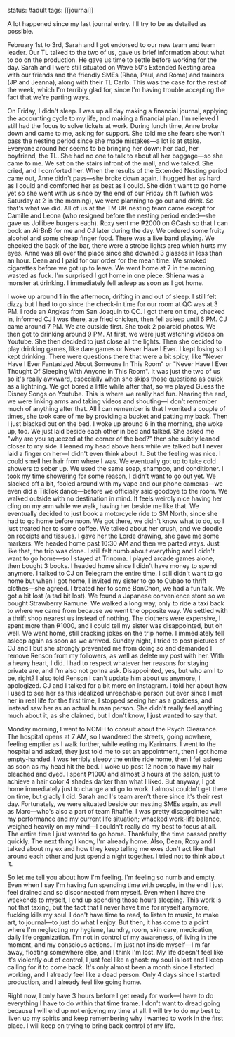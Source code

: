 status: #adult 
tags: [[journal]]

A lot happened since my last journal entry. I'll try to be as detailed as possible. 

February 1st to 3rd, Sarah and I got endorsed to our new team and team leader. Our TL talked to the two of us, gave us brief information about what to do on the production. He gave us time to settle before working for the day. Sarah and I were still situated on Wave 50's Extended Nesting area with our friends and the friendly SMEs (Rhea, Paul, and Rome) and trainers (JP and Jeanna), along with their TL Carlo. This was the case for the rest of the week, which I'm terribly glad for, since I'm having trouble accepting the fact that we're parting ways. 

On Friday, I didn't sleep. I was up all day making a financial journal, applying the accounting cycle to my life, and making a financial plan. I'm relieved I still had the focus to solve tickets at work. During lunch time, Anne broke down and came to me, asking for support. She told me she fears she won't pass the nesting period since she made mistakes—a lot is at stake. Everyone around her seems to be bringing her down: her dad, her boyfriend, the TL. She had no one to talk to about all her baggage—so she came to me. We sat on the stairs infront of the mall, and we talked. She cried, and I comforted her. When the results of the Extended Nesting period came out, Anne didn't pass—she broke down again. I hugged her as hard as I could and comforted her as best as I could. She didn't want to go home yet so she went with us since by the end of our Friday shift (which was Saturday at 2 in the morning), we were planning to go out and drink. So that's what we did. All of us at the TM UK nesting team came except for Camille and Leona (who resigned before the nesting period ended—she gave us Jollibee burgers each). Roxy sent me ₱2000 on GCash so that I can book an AirBnB for me and CJ later during the day. We ordered some fruity alcohol and some cheap finger food. There was a live band playing. We checked the back of the bar, there were a strobe lights area which hurts my eyes. Anne was all over the place since she downed 3 glasses in less than an hour. Dean and I paid for our order for the mean time. We smoked cigarettes before we got up to leave. We went home at 7 in the morning, wasted as fuck. I'm surprised I got home in one piece. Shiena was a monster at drinking. I immediately fell asleep as soon as I got home. 

I woke up around 1 in the afternoon, drifting in and out of sleep. I still felt dizzy but I had to go since the check-in time for our room at QC was at 3 PM. I rode an Angkas from San Joaquin to QC. I got there on time, checked in, informed CJ I was there, ate fried chicken, then fell asleep until 6 PM. CJ came around 7 PM. We ate outside first. She took 2 polaroid photos. We then got to drinking around 9 PM. At first, we were just watching videos on Youtube. She then decided to just close all the lights. Then she decided to play drinking games, like dare games or Never Have I Ever. I kept losing so I kept drinking. There were questions there that were a bit spicy, like "Never Have I Ever Fantasized About Someone In This Room" or "Never Have I Ever Thought Of Sleeping With Anyone In This Room". It was just the two of us so it's really awkward, especially when she skips those questions as quick as a lightning. We got bored a little while after that, so we played Guess the Disney Songs on Youtube. This is where we really had fun. Nearing the end, we were linking arms and taking videos and shouting—I don't remember much of anything after that. All I can remember is that I vomited a couple of times, she took care of me by providing a bucket and patting my back. Then I just blacked out on the bed. I woke up around 6 in the morning, she woke up, too. We just laid beside each other in bed and talked. She asked me "why are you squeezed at the corner of the bed?" then she subtly leaned closer to my side. I leaned my head above hers while we talked but I never laid a finger on her—I didn't even think about it. But the feeling was nice. I could smell her hair from where I was. We eventually got up to take cold showers to sober up. We used the same soap, shampoo, and conditioner. I took my time showering for some reason, I didn't want to go out yet. We slacked off a bit, fooled around with my vape and our phone cameras—we even did a TikTok dance—before we officially said goodbye to the room. We walked outside with no destination in mind. It feels weirdly nice having her cling on my arm while we walk, having her beside me like that. We eventually decided to just book a motorcycle ride to SM North, since she had to go home before noon. We got there, we didn't know what to do, so I just treated her to some coffee. We talked about her crush, and we doodle on receipts and tissues. I gave her the Lorde drawing, she gave me some markers. We headed home past 10:30 AM and then we parted ways. Just like that, the trip was done. I still felt numb about everything and I didn't want to go home—so I stayed at Trinoma. I played arcade games alone, then bought 3 books. I headed home since I didn't have money to spend anymore. I talked to CJ on Telegram the entire time. I still didn't want to go home but when I got home, I invited my sister to go to Cubao to thrift clothes—she agreed. I treated her to some BonChon, we had a fun talk. We got a bit lost (a tad bit lost). We found a Japanese convenience store so we bought Strawberry Ramune. We walked a long way, only to ride a taxi back to where we came from because we went the opposite way. We settled with a thrift shop nearest us instead of nothing. The clothers were expensive, I spent more than ₱1000, and I could tell my sister was disappointed, but oh well. We went home, still cracking jokes on the trip home. I immediately fell asleep again as soon as we arrived. Sunday night, I tried to post pictures of CJ and I but she strongly prevented me from doing so and demanded I remove Renson from my followers, as well as delete my post with her. With a heavy heart, I did. I had to respect whatever her reasons for staying private are, and I'm also not gonna ask. Disappointed, yes, but who am I to be, right? I also told Renson I can't update him about us anymore, I apologized. CJ and I talked for a bit more on Instagram. I told her about how I used to see her as this idealized unreachable person but ever since I met her in real life for the first time, I stopped seeing her as a goddess, and instead saw her as an actual human person. She didn't really feel anything much about it, as she claimed, but I don't know, I just wanted to say that. 

Monday morning, I went to NCMH to consult about the Psych Clearance. The hospital opens at 7 AM, so I wandered the streets, going nowhere, feeling emptier as I walk further, while eating my Karimans. I went to the hospital and asked, they just told me to set an appointment, then I got home empty-handed. I was terribly sleepy the entire ride home, then I fell asleep as soon as my head hit the bed. I woke up past 12 noon to have my hair bleached and dyed. I spent ₱1000 and almost 3 hours at the salon, just to achieve a hair color 4 shades darker than what I liked. But anyway, I got home immediately just to change and go to work. I almost couldn't get there on time, but gladly I did. Sarah and I's team aren't there since it's their rest day. Fortunately, we were situated beside our nesting SMEs again, as well as Marc—who's also a part of team Rhaffie. I was pretty disappointed with my performance and my current life situation; whacked work-life balance, weighed heavily on my mind—I couldn't really do my best to focus at all. The entire time I just wanted to go home. Thankfully, the time passed pretty quickly. The next thing I know, I'm already home. Also, Dean, Roxy and I talked about my ex and how they keep telling me exes don't act like that around each other and just spend a night together. I tried not to think about it. 

So let me tell you about how I'm feeling. I'm feeling so numb and empty. Even when I say I'm having fun spending time with people, in the end I just feel drained and so disconnected from myself. Even when I have the weekends to myself, I end up spending those hours sleeping. This work is not that taxing, but the fact that I never have time for myself anymore, fucking kills my soul. I don't have time to read, to listen to music, to make art, to journal—to just do what I enjoy. But then, it has come to a point where I'm neglecting my hygiene, laundry, room, skin care, medication, daily life organization. I'm not in control of my awareness, of living in the moment, and my conscious actions. I'm just not inside myself—I'm far away, floating somewhere else, and I think I'm lost. My life doesn't feel like it's violently out of control, I just feel like a ghost: my soul is lost and I keep calling for it to come back. It's only almost been a month since I started working, and I already feel like a dead person. Only 4 days since I started production, and I already feel like going home. 

Right now, I only have 3 hours before I get ready for work—I have to do everything I have to do within that time frame. I don't want to dread going because I will end up not enjoying my time at all. I will try to do my best to liven up my spirits and keep remembering why I wanted to work in the first place. I will keep on trying to bring back control of my life.